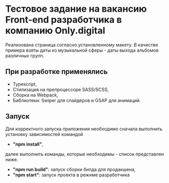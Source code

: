 # Тестовое задание на вакансию Front-end разработчика в компанию Only.digital

Реализована страница согласно установленному макету.
В качестве примера взяты даты из музыкальной сферы - даты выхода альбомов различных групп.

## При разработке применялись

- Typescript,
- Стилизация на препроцессоре SASS/SCSS,
- Сборка на Webpack,
- Библиотеки: Swiper для слайдеров и GSAP для анимаций.

## Запуск

Для корректного запуска приложения необходимо сначала выполнить установку зависимостей командой

- **"npm install"**,

далее выполнить команды, которые необходимы - список представлен ниже.

- **"npm run build"**: запуск сборки билда для продакшена,
- **"npm start"**: запуск проекта в режиме разработчика
